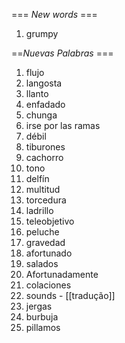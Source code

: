 === *New words* ===

1. grumpy

==*Nuevas Palabras* ===

1. flujo
2. langosta
3. llanto
4. enfadado
5. chunga
6. irse por las ramas
7. débil
8. tiburones
9. cachorro
10. tono
11. delfín
12. multitud
13. torcedura
14. ladrillo
15. teleobjetivo
16. peluche
17. gravedad
18. afortunado
19. salados
20. Afortunadamente
21. colaciones
22. sounds - [[tradução]]
23. jergas
24. burbuja
25. pillamos
